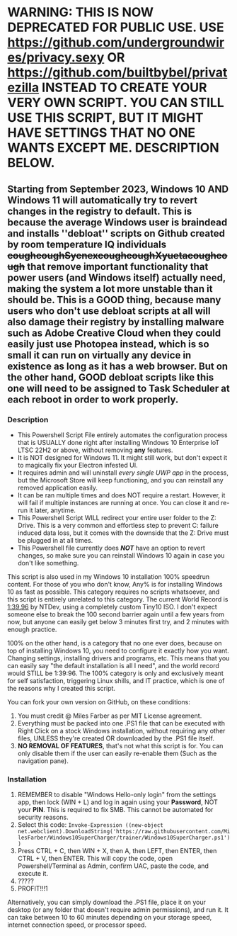 # WARNING: THIS IS NOW DEPRECATED FOR PUBLIC USE. USE https://github.com/undergroundwires/privacy.sexy OR https://github.com/builtbybel/privatezilla INSTEAD TO CREATE YOUR VERY OWN SCRIPT. YOU CAN STILL USE THIS SCRIPT, BUT IT MIGHT HAVE SETTINGS THAT NO ONE WANTS EXCEPT ME. DESCRIPTION BELOW.

## Starting from September 2023, Windows 10 AND Windows 11 will automatically try to revert changes in the registry to default. This is because the average Windows user is braindead and installs ''debloat'' scripts on Github created by room temperature IQ individuals ~~coughcoughSycnexcoughcoughXyuetacoughcough~~ that remove important functionality that power users (and Windows itself) actually need, making the system a lot more unstable than it should be. This is a GOOD thing, because many users who don't use debloat scripts at all will also damage their registry by installing malware such as Adobe Creative Cloud when they could easily just use Photopea instead, which is so small it can run on virtually any device in existence as long as it has a web browser. But on the other hand, GOOD debloat scripts like this one will need to be assigned to Task Scheduler at each reboot in order to work properly.

### Description

* This Powershell Script File entirely automates the configuration process that is USUALLY done right after installing Windows 10 Enterprise IoT LTSC 22H2 or above, without removing **any** features. 
* It is NOT designed for Windows 11. It might still work, but don't expect it to magically fix your Electron infested UI. 
* It requires admin and will uninstall *every single UWP app* in the process, but the Microsoft Store will keep functioning, and you can reinstall any removed application easily. 
* It can be ran multiple times and does NOT require a restart. However, it will fail if multiple instances are running at once. You can close it and re-run it later, anytime. 
* This Powershell Script WILL redirect your entire user folder to the Z: Drive. This is a very common and effortless step to prevent C: failure induced data loss, but it comes with the downside that the Z: Drive must be plugged in at all times. 
* This Powershell file currently does ***NOT*** have an option to revert changes, so make sure you can reinstall Windows 10 again in case you don't like something.

This script is also used in my Windows 10 installation 100% speedrun content. For those of you who don't know, Any% is for installing Windows 10 as fast as possible. This category requires no scripts whatsoever, and this script is entirely unrelated to this category. The current World Record is [1:39.96](https://www.youtube.com/watch?v=S0sTet7_FyE) by NTDev, using a completely custom Tiny10 ISO. I don't expect someone else to break the 100 second barrier again until a few years from now, but anyone can easily get below 3 minutes first try, and 2 minutes with enough practice. 

100% on the other hand, is a category that no one ever does, because on top of installing Windows 10, you need to configure it exactly how you want. Changing settings, installing drivers and programs, etc. This means that you can easily say "the default installation is all I need", and the world record would STILL be 1:39:96. The 100% category is only and exclusively meant for self satisfaction, triggering Linux shills, and IT practice, which is one of the reasons why I created this script.

You can fork your own version on GitHub, on these conditions:

1. You must credit @ Miles Farber as per MIT License agreement.
2. Everything must be packed into one .PS1 file that can be executed with Right Click on a stock Windows installation, without requiring any other files, UNLESS they're created OR downloaded by the .PS1 file itself.
3. **NO REMOVAL OF FEATURES**, that's not what this script is for. You can only disable them if the user can easily re-enable them (Such as the navigation pane).

### Installation

1. REMEMBER to disable "Windows Hello-only login" from the settings app, then lock (WIN + L) and log in again using your **Password**, NOT your **PIN**. This is required to fix SMB. This cannot be automated for security reasons.
2. Select this code: `Invoke-Expression ((new-object net.webclient).DownloadString('https://raw.githubusercontent.com/MilesFarber/Windows10SuperCharger/trainer/Windows10SuperCharger.ps1'))` 
3. Press CTRL + C, then WIN + X, then A, then LEFT, then ENTER, then CTRL + V, then ENTER. This will copy the code, open Powershell/Terminal as Admin, confirm UAC, paste the code, and execute it.
4. ?????
5. PROFIT!!!1

Alternatively, you can simply download the .PS1 file, place it on your desktop (or any folder that doesn't require admin permissions), and run it. It can take between 10 to 60 minutes depending on your storage speed, internet connection speed, or processor speed.